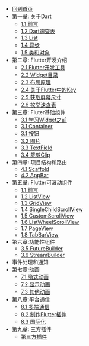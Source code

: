 * [回到首页](/)
* 第一章: 关于Dart
  * [1.1 前言](flutter/dart/dart.md)
  * [1.2 Dart速查表](flutter/dart/dart_dec.md)
  * [1.3 List](flutter/dart/list.md)
  * [1.4 异步](flutter/dart/async.md)
  * [1.5 类和对象](flutter/dart/class.md)
* 第二章: Flutter开发介绍
  * [2.1 Flutter开发工具](flutter/preface/flutter.md) 
  * [2.2 Widget目录](flutter/preface/widgets.md)
  * [2.3 布局原理](flutter/preface/layout.md)
  * [2.4 关于Flutter中的Key](flutter/key.md)
  * [2.5 获取屏幕尺寸](flutter/preface/size.md)
  * [2.6 枚举速查表](flutter/preface/enum.md)
* 第三章: Fluter基础组件
  * [3.1 学习Widget之前](flutter/widgets/前言.md)
  * [3.1 Container](flutter/widgets/container.md) 
  * [3.1 按钮](flutter/widgets/buttom.md)
  * [3.2 图片](flutter/widgets/image.md)
  * [3.3 TextField](flutter/widgets/textfield.md)
  * [3.4 裁剪Clip](flutter/widgets/clip.md)
* 第四章: 项目结构和路由
  * [4.1 Scaffold](flutter/widgets/scaffold.md)
  * [4.2 AppBar](flutter/widgets/appbar.md)
* 第五章: Flutter可滚动组件
  * [1.1 前言](flutter/scrollview/scroll.md)
  * [1.2 ListView](flutter/scrollview/ListView.md)
  * [1.3 GridView](flutter/scrollview/GridView.md)
  * [1.4 SingleChildScrollView](flutter/scrollview/SingleChildScrollView.md)
  * [1.5 CustomScrollView](flutter/scrollview/CustomScrollView.md)
  * [1.6 ListWheelScrollView](flutter/scrollview/ListWheelScrollView.md)
  * [1.7 PageView](flutter/scrollview/PageView.md)
  * [1.8 TabBarView](flutter/scrollview/TabBarView.md)
* 第六章:功能性组件
  * [3.5 FutureBuilder](flutter/widgets/futureBuilder.md)
  * [3.6 StreamBuilder](flutter/widgets/stream.md)
* 事件处理和通知
* 第七章:动画 
  * [7.1 隐式动画](flutter/animation/animation1.md)
  * [7.2 显示动画](flutter/animation/animation2.md)
  * [7.3 其他动画](flutter/animation/animation3.md)  
* 第八章:平台通信
  * [8.1 多端通信](flutter/package/channel.md)
  * [8.2 制作Flutter插件](flutter/package/package.md)
  * [8.3 国际化](flutter/package/localizations.md)
* 第九章: 三方插件
  * [第三方插件](flutter/thirdparty/thirdpart.md) 